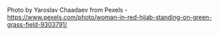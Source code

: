 Photo by Yaroslav Chaadaev from Pexels - https://www.pexels.com/photo/woman-in-red-hijab-standing-on-green-grass-field-9303791/